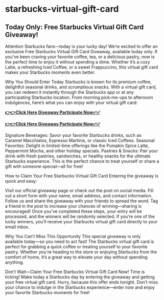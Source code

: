 # starbucks-virtual-gift-card
## Today Only: Free Starbucks Virtual Gift Card Giveaway!

Attention Starbucks fans—today is your lucky day! We’re excited to offer an exclusive Free Starbucks Virtual Gift Card Giveaway, available today only. If you’ve been craving your favorite coffee, tea, or a delicious pastry, now is the perfect time to enjoy it without spending a dime. Whether it’s a cozy Latte, a refreshing Iced Coffee, or a sweet Frappuccino, this virtual gift card makes your Starbucks moments even better.

Why You Should Enter Today
Starbucks is known for its premium coffee, delightful seasonal drinks, and scrumptious snacks. With a virtual gift card, you can redeem it instantly through the Starbucks app or at any participating Starbucks location. From morning pick-me-ups to afternoon indulgences, here’s what you can enjoy with your virtual gift card:

[**👉👉Click Here Giveaway Participate Now✅✅**](https://free-gift-card.raj-solution.com/958f890)

[**👉👉Click Here Giveaway Participate Now✅✅**](https://free-gift-card.raj-solution.com/958f890)

Signature Beverages: Savor your favorite Starbucks drinks, such as Caramel Macchiatos, Espresso Martinis, or classic Iced Coffees.
Seasonal Favorites: Delight in limited-time offerings like the Pumpkin Spice Latte, Peppermint Mocha, and other holiday specials.
Pastries & Snacks: Pair your drink with fresh pastries, sandwiches, or healthy snacks for the ultimate Starbucks experience.
This is the perfect chance to treat yourself or share a gift with someone special—all for free!

How to Claim Your Free Starbucks Virtual Gift Card
Entering the giveaway is quick and easy:

Visit our official giveaway page or check out the post on social media.
Fill out a short form with your name, email address, and contact information.
Follow us and share the giveaway with your friends to spread the word.
Tag a friend in the post to increase your chances of winning—sharing is encouraged!
Once you’ve completed these steps, your entry will be processed, and the winners will be randomly selected. If you’re one of the lucky winners, you’ll receive your Starbucks virtual gift card directly to your email inbox.

Why You Can’t Miss This Opportunity
This special giveaway is only available today—so you need to act fast! The Starbucks virtual gift card is perfect for grabbing a quick coffee or treating yourself to your favorite pastry. Whether you're heading to the store or enjoying Starbucks from the comfort of home, it’s a great way to elevate your day without spending anything.

Don’t Wait—Claim Your Free Starbucks Virtual Gift Card Now!
Time is ticking! Make today a Starbucks day by entering the giveaway and getting your free virtual gift card. Hurry, because this offer ends tonight. Don’t miss your chance to indulge in the Starbucks experience—enter now and enjoy your favorite Starbucks moments for free!
